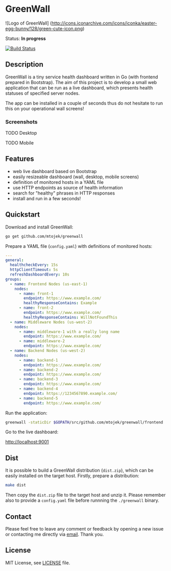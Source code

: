 # GreenWall

![Logo of GreenWall]
(http://icons.iconarchive.com/icons/iconka/easter-egg-bunny/128/green-cute-icon.png)

Status: **In progress** 

[![Build Status](https://travis-ci.org/mtojek/greenwall.svg?branch=master)](https://travis-ci.org/mtojek/greenwall)

## Description

GreenWall is a tiny service health dashboard written in Go (with frontend prepared in Bootstrap). The aim of this project is to develop a small web application that can be run as a live dashboard, which presents health statuses of specified server nodes. 

The app can be installed in a couple of seconds thus do not hesitate to run this on your operational wall screens!

### Screenshots

TODO Desktop

TODO Mobile

## Features

* web live dashboard based on Bootstrap
* easily resizeable dashboard (wall, desktop, mobile screens)
* definition of monitored hosts in a YAML file
* use HTTP endpoints as source of health information
* search for "healthy" phrases in HTTP responses
* install and run in a few seconds!

## Quickstart

Download and install GreenWall:
```bash
go get github.com/mtojek/greenwall
```

Prepare a YAML file (```config.yaml```) with definitions of monitored hosts:
```yaml
---
general:
  healthcheckEvery: 15s
  httpClientTimeout: 5s
  refreshDashboardEvery: 10s
groups:
  - name: Frontend Nodes (us-east-1)
    nodes:
      - name: front-1
        endpoint: https://www.example.com/
        healthyResponseContains: Example
      - name: front-2
        endpoint: https://www.example.com/
        healthyResponseContains: WillNotFoundThis
  - name: Middleware Nodes (us-west-2)
    nodes:
      - name: middleware-1 with a really long name
        endpoint: https://www.example.com/
      - name: middleware-2
        endpoint: https://www.example.com/
  - name: Backend Nodes (us-west-2)
    nodes:
      - name: backend-1
        endpoint: https://www.example.com/
      - name: backend-2
        endpoint: https://www.example.com/
      - name: backend-3
        endpoint: https://www.example.com/
      - name: backend-4
        endpoint: https://1234567890.example.com/
      - name: backend-5
        endpoint: https://www.example.com/
```

Run the application:
```bash
greenwall -staticDir $GOPATH/src/github.com/mtojek/greenwall/frontend
```

Go to the live dashboard:

[http://localhost:9001](http://localhost:9001)

## Dist

It is possible to build a GreenWall distribution (```dist.zip```), which can be easily installed on the target host. Firstly, prepare a distribution:

```bash
make dist
```

Then copy the ```dist.zip``` file to the target host and unzip it. Please remember also to provide a ```config.yaml``` file before runnning the ```./greenwall``` binary.

## Contact

Please feel free to leave any comment or feedback by opening a new issue or contacting me directly via [email](mailto:marcin@tojek.pl). Thank you.

## License

MIT License, see [LICENSE](https://github.com/mtojek/greenwall/blob/master/LICENSE) file.
